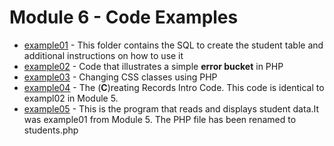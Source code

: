 # Module 6 - Code Examples

- [example01](https://github.com/belgort-clark/ctec-127-module-6-code-examples/tree/master/example01) - This folder contains the SQL to create the student table and additional instructions on how to use it
- [example02](https://github.com/belgort-clark/ctec-127-module-6-code-examples/tree/master/example02) - Code that illustrates a simple **error bucket** in PHP
- [example03](https://github.com/belgort-clark/ctec-127-module-6-code-examples/tree/master/example03) - Changing CSS classes using PHP
- [example04](https://github.com/belgort-clark/ctec-127-module-6-code-examples/tree/master/example04) - The (**C**)reating Records Intro Code. This code is identical to exampl02 in Module 5.
- [example05](https://github.com/belgort-clark/ctec-127-module-6-code-examples/tree/master/example05) - This is the program that reads and displays student data.It was example01 from Module 5. The PHP file has been renamed to students.php